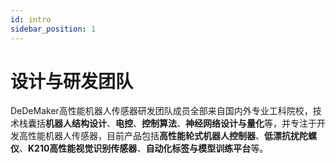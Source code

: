 ```yaml
---
id: intro
sidebar_position: 1
---
```


# 设计与研发团队

<!-- ## 希望可以用项目的形式去学习一门新的技术 -->

DeDeMaker高性能机器人传感器研发团队成员全部来自国内外专业工科院校，技术栈囊括**机器人结构设计**、**电控**、**控制算法**、**神经网络设计与量化**等，并专注于开发高性能机器人传感器，目前产品包括**高性能轮式机器人控制器**、**低漂抗扰陀螺仪**、**K210高性能视觉识别传感器**、**自动化标签与模型训练平台**等。